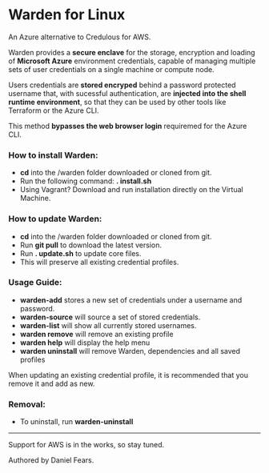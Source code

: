 # Warden for Linux

An Azure alternative to Credulous for AWS.

Warden provides a **secure enclave** for the storage, encryption and loading of **Microsoft Azure** environment credentials, capable of managing multiple sets of user credentials on a single machine or compute node.

Users credentials are **stored encryped** behind a password protected username that, with sucessful authentication, are **injected into the shell runtime environment**, so that they can be used by other tools like Terraform or the Azure CLI. 

This method **bypasses the web browser login** requiremed for the Azure CLI.

### How to install Warden:

* **cd** into the /warden folder downloaded or cloned from git.
* Run the following command: **. install.sh**
* Using Vagrant? Download and run installation directly on the Virtual Machine.

### How to update Warden:

* **cd** into the /warden folder downloaded or cloned from git.
* Run **git pull** to download the latest version.
* Run **. update.sh** to update core files.
* This will preserve all existing credential profiles.

### Usage Guide:

* **warden-add** stores a new set of credentials under a username and password.
* **warden-source** will source a set of stored credentials.
* **warden-list** will show all currently stored usernames.
* **warden remove** will remove an existing profile
* **warden help** will display the help menu
* **warden uninstall** will remove Warden, dependencies and all saved profiles

When updating an existing credential profile, it is recommended that you remove it and add as new.

### Removal:

* To uninstall, run **warden-uninstall**

------

Support for AWS is in the works, so stay tuned.

Authored by Daniel Fears.
